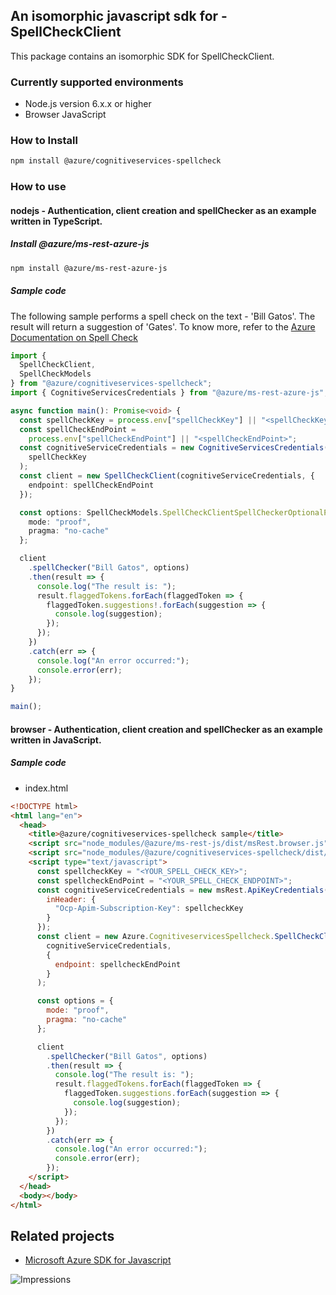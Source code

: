 ## An isomorphic javascript sdk for - SpellCheckClient

This package contains an isomorphic SDK for SpellCheckClient.

### Currently supported environments

- Node.js version 6.x.x or higher
- Browser JavaScript

### How to Install

```bash
npm install @azure/cognitiveservices-spellcheck
```

### How to use

#### nodejs - Authentication, client creation and spellChecker  as an example written in TypeScript.

##### Install @azure/ms-rest-azure-js

```bash
npm install @azure/ms-rest-azure-js
```

##### Sample code
The following sample performs a spell check on the text - 'Bill Gatos'. The result will return a suggestion of 'Gates'. To know more, refer to the [Azure Documentation on Spell Check](https://docs.microsoft.com/en-us/azure/cognitive-services/bing-spell-check/)

```typescript
import {
  SpellCheckClient,
  SpellCheckModels
} from "@azure/cognitiveservices-spellcheck";
import { CognitiveServicesCredentials } from "@azure/ms-rest-azure-js";

async function main(): Promise<void> {
  const spellCheckKey = process.env["spellCheckKey"] || "<spellCheckKey>";
  const spellCheckEndPoint =
    process.env["spellCheckEndPoint"] || "<spellCheckEndPoint>";
  const cognitiveServiceCredentials = new CognitiveServicesCredentials(
    spellCheckKey
  );
  const client = new SpellCheckClient(cognitiveServiceCredentials, {
    endpoint: spellCheckEndPoint
  });

  const options: SpellCheckModels.SpellCheckClientSpellCheckerOptionalParams = {
    mode: "proof",
    pragma: "no-cache"
  };

  client
    .spellChecker("Bill Gatos", options)
    .then(result => {
      console.log("The result is: ");
      result.flaggedTokens.forEach(flaggedToken => {
        flaggedToken.suggestions!.forEach(suggestion => {
          console.log(suggestion);
        });
      });
    })
    .catch(err => {
      console.log("An error occurred:");
      console.error(err);
    });
}

main();
```

#### browser - Authentication, client creation and spellChecker  as an example written in JavaScript.

##### Sample code

- index.html
```html
<!DOCTYPE html>
<html lang="en">
  <head>
    <title>@azure/cognitiveservices-spellcheck sample</title>
    <script src="node_modules/@azure/ms-rest-js/dist/msRest.browser.js"></script>
    <script src="node_modules/@azure/cognitiveservices-spellcheck/dist/cognitiveservices-spellcheck.js"></script>
    <script type="text/javascript">
      const spellcheckKey = "<YOUR_SPELL_CHECK_KEY>";
      const spellcheckEndPoint = "<YOUR_SPELL_CHECK_ENDPOINT>";
      const cognitiveServiceCredentials = new msRest.ApiKeyCredentials({
        inHeader: {
          "Ocp-Apim-Subscription-Key": spellcheckKey
        }
      });
      const client = new Azure.CognitiveservicesSpellcheck.SpellCheckClient(
        cognitiveServiceCredentials,
        {
          endpoint: spellcheckEndPoint
        }
      );

      const options = {
        mode: "proof",
        pragma: "no-cache"
      };

      client
        .spellChecker("Bill Gatos", options)
        .then(result => {
          console.log("The result is: ");
          result.flaggedTokens.forEach(flaggedToken => {
            flaggedToken.suggestions.forEach(suggestion => {
              console.log(suggestion);
            });
          });
        })
        .catch(err => {
          console.log("An error occurred:");
          console.error(err);
        });
    </script>
  </head>
  <body></body>
</html>
```

## Related projects

- [Microsoft Azure SDK for Javascript](https://github.com/Azure/azure-sdk-for-js)

![Impressions](https://azure-sdk-impressions.azurewebsites.net/api/impressions/azure-sdk-for-js/sdk/cognitiveservices/cognitiveservices-spellcheck/README.png)
